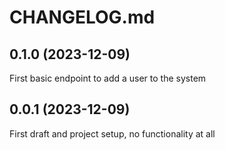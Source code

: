 # CHANGELOG.md

<!---
Versioning syntax (reminder)
vMajor.Minor.Patch

Major: Breaking changes, likely non-backwards compatible
Minor: New, non-breaking features
Patch: Bug fixes and maintenance
--->

## 0.1.0 (2023-12-09)

First basic endpoint to add a user to the system

## 0.0.1 (2023-12-09)

First draft and project setup, no functionality at all
